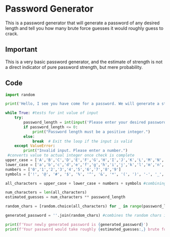 # Password Generator
This is a password generator that will generate a password of any desired length and tell you how many brute force guesses it would roughly guess to crack.

## Important
This is a very basic password generator, and the estimate of strength is not a direct indicator of pure password strength, but mere probability.

## Code

``` Python
import random

print('Hello, I see you have come for a password. We will generate a strong password for you.')

while True: #tests for int value of input
    try:
        password_length = int(input('Please enter your desired password length: '))
        if password_length <= 0:
            print("Password length must be a positive integer.")
        else:
            break  # Exit the loop if the input is valid
    except ValueError:
        print("Invalid input. Please enter a number.")
 #converts value to actual integer once check is complete
upper_case = ['A','B','C','D','E','F','G','H','I','J','K','L','M','N','O','P','Q','R','S','T','U','V','W','X','Y','Z']
lower_case = ['a','b','c','d','e','f','g','h','i','j','k','l','m','n','o','p','q','r','s','t','u','v','w','x','y','z']
numbers = ['0','1','2','3','4','5','6','7','8','9']
symbols = ['!', '@', '#', '$', '%', '^', '&', '*', '(', ')', '-', '_', '=', '+', '[', ']', '{', '}', '|', '\\', ':', ';', '"', '\'', '<', '>', ',', '.', '?', '/']

all_characters = upper_case + lower_case + numbers + symbols #combining all lists to form one pool for password generation

num_characters = len(all_characters)
estimated_guesses = num_characters ** password_length

random_chars = [random.choice(all_characters) for _ in range(password_length)] #defines the range for random chars

generated_password = ''.join(random_chars) #combines the random chars into string format

print(f'Your newly generated password is {generated_password}')
print(f'Your password would take roughly {estimated_guesses:,} brute force guesses to guess.')


```
